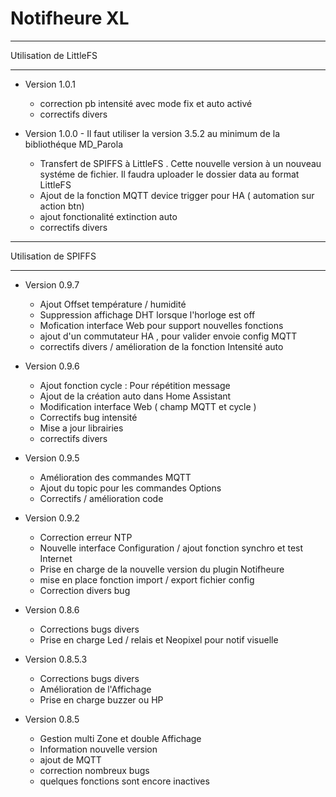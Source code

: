 # Notifheure XL
******************************
Utilisation de LittleFS
******************************

  * Version 1.0.1  
    * correction pb intensité avec mode fix et auto activé
    * correctifs divers 

  * Version 1.0.0  - Il faut utiliser la version 3.5.2 au minimum de la bibliothéque MD_Parola
    * Transfert de SPIFFS à LittleFS . Cette nouvelle version à un nouveau systéme de fichier. Il faudra uploader le dossier data au format LittleFS
    * Ajout de la fonction MQTT device trigger pour HA ( automation sur action btn)
    * ajout fonctionalité extinction auto
    * correctifs divers 

******************************
Utilisation de SPIFFS
******************************

* Version 0.9.7
  * Ajout Offset température / humidité
  * Suppression affichage DHT lorsque l'horloge est off
  * Mofication interface Web pour support nouvelles fonctions
  * ajout d'un commutateur HA , pour valider envoie config MQTT
  * correctifs divers / amélioration de la fonction Intensité auto

* Version 0.9.6
  * Ajout fonction cycle : Pour répétition message
  * Ajout de la création auto dans Home Assistant
  * Modification interface Web ( champ MQTT et cycle )
  * Correctifs bug intensité
  * Mise a jour librairies
  * correctifs divers


* Version 0.9.5
  * Amélioration des commandes MQTT  
  * Ajout du topic pour les commandes Options
  * Correctifs / amélioration code


* Version 0.9.2
  * Correction erreur NTP
  * Nouvelle interface Configuration / ajout fonction synchro et test Internet
  * Prise en charge de la nouvelle version du plugin Notifheure
  * mise en place fonction import / export fichier config
  * Correction divers bug


* Version 0.8.6
  * Corrections bugs divers  
  * Prise en charge Led / relais et Neopixel pour notif visuelle



* Version 0.8.5.3
  * Corrections bugs divers  
  * Amélioration de l'Affichage  
  * Prise en charge buzzer ou HP   


* Version 0.8.5  
  * Gestion multi Zone et double Affichage  
  * Information nouvelle version  
  * ajout de MQTT  
  * correction nombreux bugs  
  * quelques fonctions sont encore inactives  
